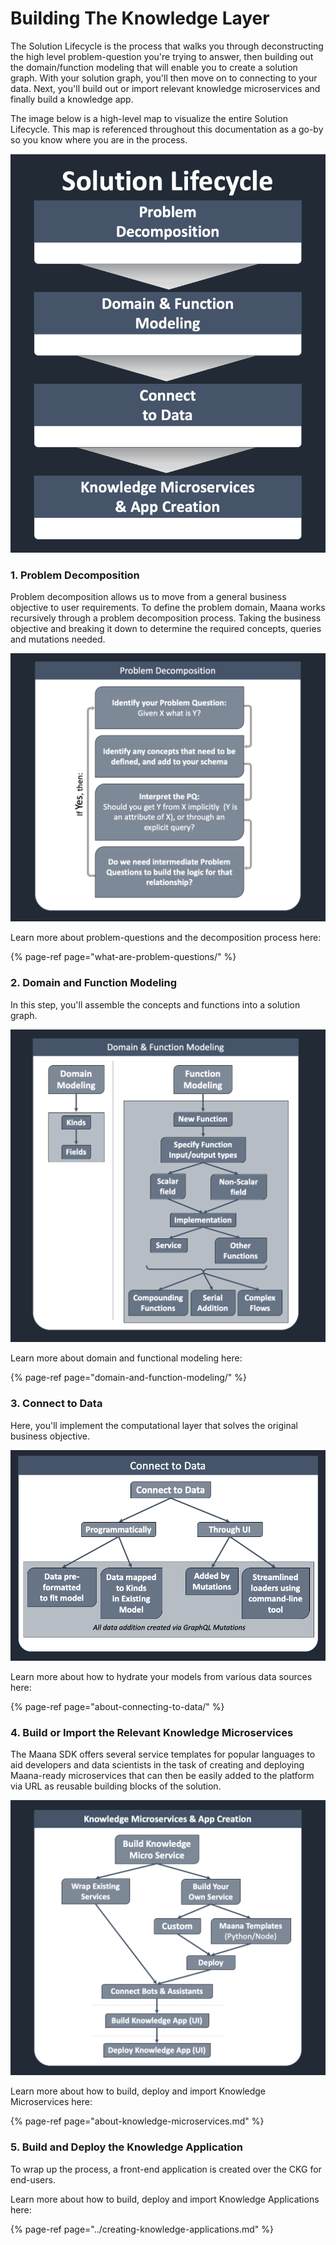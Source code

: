 # Building The Knowledge Layer

The Solution Lifecycle is the process that walks you through deconstructing the high level problem-question you're trying to answer, then building out the domain/function modeling that will enable you to create a solution graph. With your solution graph, you'll then move on to connecting to your data. Next, you'll build out or import relevant knowledge microservices and finally build a knowledge app.

The image below is a high-level map to visualize the entire Solution Lifecycle. This map is referenced throughout this documentation as a go-by so you know where you are in the process.

![Diagram of the Solution Lifecycle](../../../.gitbook/assets/image%20%2810%29.png)

### 1. Problem Decomposition <a id="1-problem-decomposition"></a>

Problem decomposition allows us to move from a general business objective to user requirements. To define the problem domain, Maana works recursively through a problem decomposition process. Taking the business objective and breaking it down to determine the required concepts, queries and mutations needed.

![Problem Decomposition](../../../.gitbook/assets/image%20%2853%29.png)

Learn more about problem-questions and the decomposition process here:

{% page-ref page="what-are-problem-questions/" %}

### 2. Domain and Function Modeling <a id="2-domain-and-function-modeling"></a>

In this step, you'll assemble the concepts and functions into a solution graph.

![Domain &amp; Function Modeling](../../../.gitbook/assets/image%20%2861%29.png)

Learn more about domain and functional modeling here:

{% page-ref page="domain-and-function-modeling/" %}

### 3. Connect to Data <a id="3-connect-to-data"></a>

Here, you'll implement the computational layer that solves the original business objective.

![Connecting to Data](../../../.gitbook/assets/image%20%2895%29.png)

Learn more about how to hydrate your models from various data sources here:

{% page-ref page="about-connecting-to-data/" %}

### 4. Build or Import the Relevant Knowledge Microservices <a id="4-build-the-knowledge-microservices"></a>

The Maana SDK offers several service templates for popular languages to aid developers and data scientists in the task of creating and deploying Maana-ready microservices that can then be easily added to the platform via URL as reusable building blocks of the solution. 

![Build the Knowledge Microservices and the accompanying App, then Deploy the App](../../../.gitbook/assets/image%20%2843%29.png)

Learn more about how to build, deploy and import Knowledge Microservices here:

{% page-ref page="about-knowledge-microservices.md" %}

### 5. Build and Deploy the Knowledge Application

To wrap up the process, a front-end application is created over the CKG for end-users.

Learn more about how to build, deploy and import Knowledge Applications here:

{% page-ref page="../creating-knowledge-applications.md" %}

